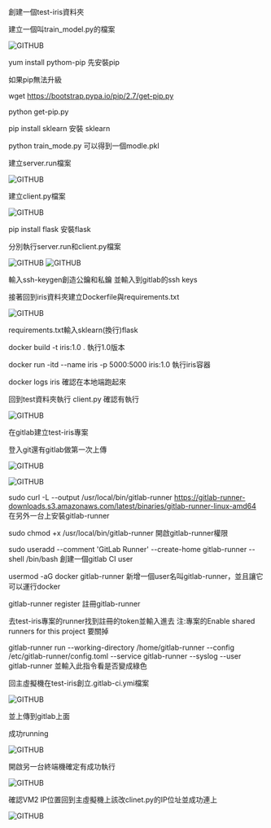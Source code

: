 創建一個test-iris資料夾

建立一個叫train_model.py的檔案

![GITHUB](https://github.com/loliconkea/Docker/blob/main/image/iris-01.png)

yum install pythom-pip 先安裝pip

如果pip無法升級 

wget https://bootstrap.pypa.io/pip/2.7/get-pip.py 

python get-pip.py

pip install sklearn 安裝 sklearn

python train_mode.py 可以得到一個modle.pkl

建立server.run檔案

![GITHUB](https://github.com/loliconkea/Docker/blob/main/image/iris-02.png)

建立client.py檔案

![GITHUB](https://github.com/loliconkea/Docker/blob/main/image/iris-03.png)

pip install flask 安裝flask

分別執行server.run和client.py檔案

![GITHUB](https://github.com/loliconkea/Docker/blob/main/image/iris-04.png)
![GITHUB](https://github.com/loliconkea/Docker/blob/main/image/iris-05.png)

輸入ssh-keygen創造公鑰和私鑰 並輸入到gitlab的ssh keys

接著回到iris資料夾建立Dockerfile與requirements.txt

![GITHUB](https://github.com/loliconkea/Docker/blob/main/image/iris-06.png)

requirements.txt輸入sklearn(換行)flask

docker build -t iris:1.0 . 執行1.0版本

docker run -itd --name iris -p 5000:5000 iris:1.0 執行iris容器

docker logs iris 確認在本地端跑起來
 
回到test資料夾執行 client.py 確認有執行
 
![GITHUB](https://github.com/loliconkea/Docker/blob/main/image/iris-07.png)
 
在gitlab建立test-iris專案
 
登入git還有gitlab做第一次上傳
 
![GITHUB](https://github.com/loliconkea/Docker/blob/main/image/iris-08.png)

![GITHUB](https://github.com/loliconkea/Docker/blob/main/image/iris-09.png)

sudo curl -L --output /usr/local/bin/gitlab-runner https://gitlab-runner-downloads.s3.amazonaws.com/latest/binaries/gitlab-runner-linux-amd64 在另外一台上安裝gitlab-runner

sudo chmod +x /usr/local/bin/gitlab-runner 開啟gitlab-runner權限

sudo useradd --comment 'GitLab Runner' --create-home gitlab-runner --shell /bin/bash 創建一個gitlab CI user

usermod -aG docker gitlab-runner 新增一個user名叫gitlab-runner，並且讓它可以運行docker

gitlab-runner register 註冊gitlab-runner

去test-iris專案的runner找到註冊的token並輸入進去 注:專案的Enable shared runners for this project 要關掉

gitlab-runner run --working-directory /home/gitlab-runner --config /etc/gitlab-runner/config.toml --service gitlab-runner --syslog --user gitlab-runner 並輸入此指令看是否變成綠色

回主虛擬機在test-iris創立.gitlab-ci.ymi檔案

![GITHUB](https://github.com/loliconkea/Docker/blob/main/image/iris-10.png)

並上傳到gitlab上面

成功running

![GITHUB](https://github.com/loliconkea/Docker/blob/main/image/iris-11.png)

開啟另一台終端機確定有成功執行

![GITHUB](https://github.com/loliconkea/Docker/blob/main/image/iris-12.png)

確認VM2 IP位置回到主虛擬機上該改clinet.py的IP位址並成功連上

![GITHUB](https://github.com/loliconkea/Docker/blob/main/image/iris-13.png)

  
